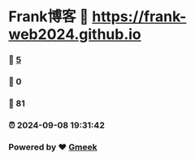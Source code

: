 # Frank博客 :link: https://frank-web2024.github.io 
### :page_facing_up: [5](https://frank-web2024.github.io/tag.html) 
### :speech_balloon: 0 
### :hibiscus: 81 
### :alarm_clock: 2024-09-08 19:31:42 
### Powered by :heart: [Gmeek](https://github.com/Meekdai/Gmeek)
